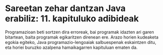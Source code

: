 # Sareetan zehar dantzan Java erabiliz: 11. kapituluko adibideak
Programazioan beti sortzen dira erroreak, bai programak idazten ari garen bitartean, baita programak egikaritzen direnean ere. Arazo horien kudeaketa egokia egiteko, Java programazio-lengoaiak salbuespenak eskaintzen ditu, eta horiei buruzko azalpena hamaikagarren kapituluan ematen da.

